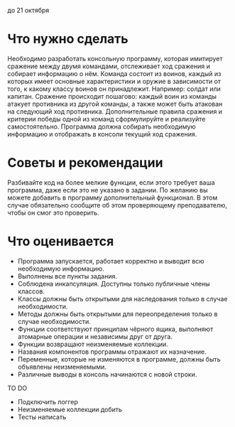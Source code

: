 до 21 октября

# Что нужно сделать
Необходимо разработать консольную программу, которая имитирует сражение между двумя командами, отслеживает ход сражения и собирает информацию о нём.
Команда состоит из воинов, каждый из которых имеет основные характеристики и оружие в зависимости от того, к какому классу воинов он принадлежит. Например: солдат или капитан.
Сражение происходит пошагово: каждый воин из команды атакует противника из другой команды, а также может быть атакован на следующий ход противника.
Дополнительные правила сражения и критерии победы одной из команд сформулируйте и реализуйте самостоятельно. Программа должна собирать необходимую информацию и отображать в консоли текущий ход сражения.

# Советы и рекомендации
Разбивайте код на более мелкие функции, если этого требует ваша программа, даже если это не указано в задании.
По желанию вы можете добавить в программу дополнительный функционал. В этом случае обязательно сообщите об этом проверяющему преподавателю, чтобы он смог это проверить.

# Что оценивается
* Программа запускается, работает корректно и выводит всю необходимую информацию.
* Выполнены все пункты задания.
* Соблюдена инкапсуляция. Доступны только публичные члены классов.
* Классы должны быть открытыми для наследования только в случае необходимости.
* Методы должны быть открытыми для переопределения только в случае необходимости.
* Функции соответствуют принципам чёрного ящика, выполняют атомарные операции и независимы друг от друга.
* Функции возвращают неизменяемые коллекции.
* Названия компонентов программы отражают их назначение.
* Переменные, которые не изменяются в программе, должны быть объявлены неизменяемыми.
* Различные выводы в консоль начинаются с новой строки.

TO DO

- Подключить логгер
- Неизменяемые коллекции добить
- Тесты написать